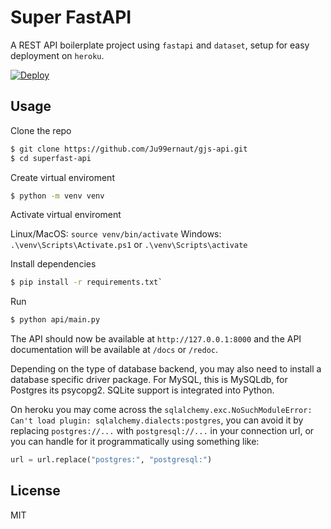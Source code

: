 # Super FastAPI

A REST API boilerplate project using `fastapi` and `dataset`, setup for easy deployment on `heroku`.

[![Deploy](https://www.herokucdn.com/deploy/button.png)](https://heroku.com/deploy)

## Usage

Clone the repo

```sh
$ git clone https://github.com/Ju99ernaut/gjs-api.git
$ cd superfast-api
```

Create virtual enviroment

```sh
$ python -m venv venv
```

Activate virtual enviroment

Linux/MacOS: `source venv/bin/activate`
Windows: `.\venv\Scripts\Activate.ps1` or `.\venv\Scripts\activate`

Install dependencies

```sh
$ pip install -r requirements.txt`
```

Run

```sh
$ python api/main.py
```

The API should now be available at `http://127.0.0.1:8000` and the API documentation will be available at `/docs` or `/redoc`.

Depending on the type of database backend, you may also need to install a database specific driver package. For MySQL, this is MySQLdb, for Postgres its psycopg2. SQLite support is integrated into Python.

On heroku you may come across the `sqlalchemy.exc.NoSuchModuleError: Can't load plugin: sqlalchemy.dialects:postgres`, you can avoid it by replacing `postgres://...` with `postgresql://...` in your connection url, or you can handle for it programmatically using something like:

```py
url = url.replace("postgres:", "postgresql:")
```


## License

MIT
